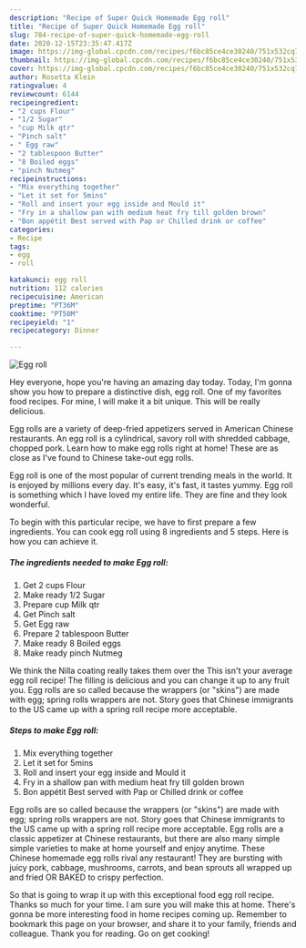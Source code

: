 ```yaml
---
description: "Recipe of Super Quick Homemade Egg roll"
title: "Recipe of Super Quick Homemade Egg roll"
slug: 784-recipe-of-super-quick-homemade-egg-roll
date: 2020-12-15T23:35:47.417Z
image: https://img-global.cpcdn.com/recipes/f6bc85ce4ce30240/751x532cq70/egg-roll-recipe-main-photo.jpg
thumbnail: https://img-global.cpcdn.com/recipes/f6bc85ce4ce30240/751x532cq70/egg-roll-recipe-main-photo.jpg
cover: https://img-global.cpcdn.com/recipes/f6bc85ce4ce30240/751x532cq70/egg-roll-recipe-main-photo.jpg
author: Rosetta Klein
ratingvalue: 4
reviewcount: 6144
recipeingredient:
- "2 cups Flour"
- "1/2 Sugar"
- "cup Milk qtr"
- "Pinch salt"
- " Egg raw"
- "2 tablespoon Butter"
- "8 Boiled eggs"
- "pinch Nutmeg"
recipeinstructions:
- "Mix everything together"
- "Let it set for 5mins"
- "Roll and insert your egg inside and Mould it"
- "Fry in a shallow pan with medium heat fry till golden brown"
- "Bon appétit Best served with Pap or Chilled drink or coffee"
categories:
- Recipe
tags:
- egg
- roll

katakunci: egg roll 
nutrition: 112 calories
recipecuisine: American
preptime: "PT36M"
cooktime: "PT50M"
recipeyield: "1"
recipecategory: Dinner

---
```



![Egg roll](https://img-global.cpcdn.com/recipes/f6bc85ce4ce30240/751x532cq70/egg-roll-recipe-main-photo.jpg)

Hey everyone, hope you're having an amazing day today. Today, I'm gonna show you how to prepare a distinctive dish, egg roll. One of my favorites food recipes. For mine, I will make it a bit unique. This will be really delicious.

Egg rolls are a variety of deep-fried appetizers served in American Chinese restaurants. An egg roll is a cylindrical, savory roll with shredded cabbage, chopped pork. Learn how to make egg rolls right at home! These are as close as I&#39;ve found to Chinese take-out egg rolls.

Egg roll is one of the most popular of current trending meals in the world. It is enjoyed by millions every day. It's easy, it's fast, it tastes yummy. Egg roll is something which I have loved my entire life. They are fine and they look wonderful.


To begin with this particular recipe, we have to first prepare a few ingredients. You can cook egg roll using 8 ingredients and 5 steps. Here is how you can achieve it.

<!--inarticleads1-->

##### The ingredients needed to make Egg roll:

1. Get 2 cups Flour
1. Make ready 1/2 Sugar
1. Prepare cup Milk qtr
1. Get Pinch salt
1. Get  Egg raw
1. Prepare 2 tablespoon Butter
1. Make ready 8 Boiled eggs
1. Make ready pinch Nutmeg


We think the Nilla coating really takes them over the This isn&#39;t your average egg roll recipe! The filling is delicious and you can change it up to any fruit you. Egg rolls are so called because the wrappers (or &#34;skins&#34;) are made with egg; spring rolls wrappers are not. Story goes that Chinese immigrants to the US came up with a spring roll recipe more acceptable. 

<!--inarticleads2-->

##### Steps to make Egg roll:

1. Mix everything together
1. Let it set for 5mins
1. Roll and insert your egg inside and Mould it
1. Fry in a shallow pan with medium heat fry till golden brown
1. Bon appétit Best served with Pap or Chilled drink or coffee


Egg rolls are so called because the wrappers (or &#34;skins&#34;) are made with egg; spring rolls wrappers are not. Story goes that Chinese immigrants to the US came up with a spring roll recipe more acceptable. Egg rolls are a classic appetizer at Chinese restaurants, but there are also many simple simple varieties to make at home yourself and enjoy anytime. These Chinese homemade egg rolls rival any restaurant! They are bursting with juicy pork, cabbage, mushrooms, carrots, and bean sprouts all wrapped up and fried OR BAKED to crispy perfection. 

So that is going to wrap it up with this exceptional food egg roll recipe. Thanks so much for your time. I am sure you will make this at home. There's gonna be more interesting food in home recipes coming up. Remember to bookmark this page on your browser, and share it to your family, friends and colleague. Thank you for reading. Go on get cooking!

